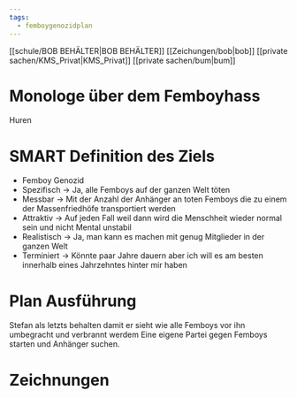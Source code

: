 ```yaml
---
tags:
  - femboygenozidplan
---
```

[[schule/BOB BEHÄLTER|BOB BEHÄLTER]]
[[Zeichungen/bob|bob]]
[[private sachen/KMS_Privat|KMS_Privat]]
[[private sachen/bum|bum]]

# Monologe über dem Femboyhass
Huren


# SMART Definition des Ziels
- Femboy Genozid
 - Spezifisch → Ja, alle Femboys auf der ganzen Welt töten 
 - Messbar → Mit der Anzahl der Anhänger an toten Femboys die zu einem der Massenfriedhöfe transportiert werden
 -  Attraktiv → Auf jeden Fall weil dann wird die Menschheit wieder normal sein und nicht Mental unstabil
 - Realistisch → Ja, man kann es machen mit genug Mitglieder in der ganzen Welt
 - Terminiert → Könnte paar Jahre dauern aber ich will es am besten innerhalb eines Jahrzehntes hinter mir haben

# Plan Ausführung

Stefan als letzts behalten damit er sieht wie alle Femboys vor ihn umbegracht und verbrannt werdem
Eine eigene Partei gegen Femboys starten und Anhänger suchen.


# Zeichnungen

